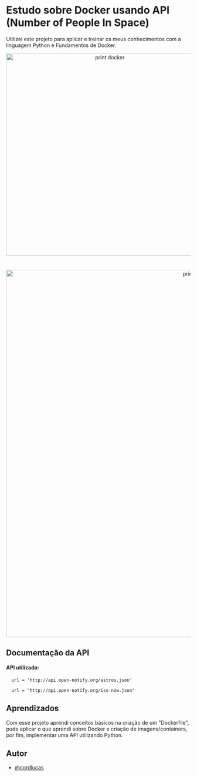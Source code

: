 
# Estudo sobre Docker usando API (Number of People In Space)

Utilizei este projeto para aplicar e treinar os meus conhecimentos com a linguagem Python e Fundamentos de Docker.

<div align="center">
  <img width="550" alt="print docker" src="https://github.com/cordlucas/desafiodocker/assets/92525395/a6c9dd69-0200-4ede-b7c2-84b3a8d9fbd0">
</div>

#

<div align="center">
<img width="1000" alt="print att" src="https://github.com/cordlucas/desafiodocker/assets/92525395/25664077-f627-4cec-bb30-80c8056c77ee">
</div>

## Documentação da API

#### API utilizada:

```http
  url = 'http://api.open-notify.org/astros.json'
```
```http
  url = "http://api.open-notify.org/iss-now.json"
```


## Aprendizados

Com esse projeto aprendi conceitos básicos na criação de um "Dockerfile", pude aplicar o que aprendi sobre Docker e criação de imagens/containers, por fim, implementar uma API utilizando Python.


## Autor

- [@cordlucas](https://www.github.com/cordlucas)

